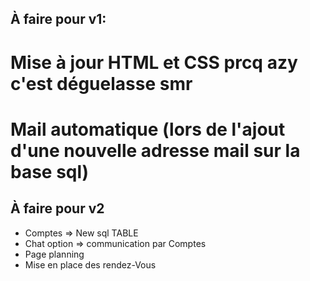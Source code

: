 ## À faire pour v1:

# Mise à jour HTML et CSS prcq azy c'est déguelasse smr
# Mail automatique (lors de l'ajout d'une nouvelle adresse mail sur la base sql)



## À faire pour v2

- Comptes => New sql TABLE
- Chat option => communication par Comptes
- Page planning
- Mise en place des rendez-Vous